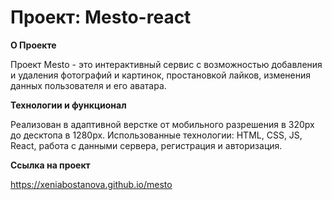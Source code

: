 # Проект: Mesto-react

**О Проекте**

Проект Mesto -  это интерактивный сервис с возможностью добавления и удаления фотографий и картинок, простановкой лайков, изменения данных пользователя и его аватара.

**Технологии и функционал**

Реализован в адаптивной верстке от мобильного разрешения в 320px до десктопа в 1280px. Использованные технологии: HTML, CSS, JS, React, работа с данными сервера, регистрация и авторизация.

**Ссылка на проект**

https://xeniabostanova.github.io/mesto
